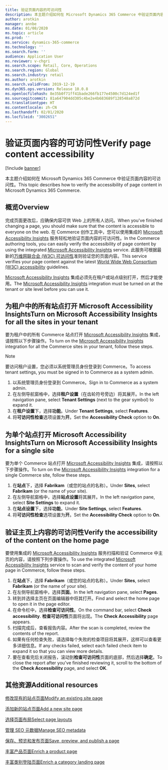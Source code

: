 ```yaml
---
title: 验证页面内容的可访问性
description: 本主题介绍如何在 Microsoft Dynamics 365 Commerce 中验证页面内容的可访问性。
author: arotkin
manager: annbe
ms.date: 01/08/2020
ms.topic: article
ms.prod: ''
ms.service: dynamics-365-commerce
ms.technology: ''
ms.search.form: ''
audience: Application User
ms.reviewer: v-chgri
ms.search.scope: Retail, Core, Operations
ms.search.region: Global
ms.search.industry: retail
ms.author: arotkin
ms.search.validFrom: 2019-12-19
ms.dyn365.ops.version: Release 10.0.8
ms.openlocfilehash: 8e35b0f71ff41bade266fb177e4500c7d124ed1f
ms.sourcegitcommit: 81a647904dd305c4be2e4b683689f128548a872d
ms.translationtype: HT
ms.contentlocale: zh-CN
ms.lasthandoff: 02/01/2020
ms.locfileid: "3002651"
---
```

# <a name="verify-page-content-accessibility"></a><span data-ttu-id="378e2-103">验证页面内容的可访问性</span><span class="sxs-lookup"><span data-stu-id="378e2-103">Verify page content accessibility</span></span>


[!include [banner](includes/banner.md)]

<span data-ttu-id="378e2-104">本主题介绍如何在 Microsoft Dynamics 365 Commerce 中验证页面内容的可访问性。</span><span class="sxs-lookup"><span data-stu-id="378e2-104">This topic describes how to verify the accessibility of page content in Microsoft Dynamics 365 Commerce.</span></span>

## <a name="overview"></a><span data-ttu-id="378e2-105">概览</span><span class="sxs-lookup"><span data-stu-id="378e2-105">Overview</span></span>

<span data-ttu-id="378e2-106">完成页面更改后，应确保内容可供 Web 上的所有人访问。</span><span class="sxs-lookup"><span data-stu-id="378e2-106">When you've finished changing a page, you should make sure that the content is accessible to everyone on the web.</span></span> <span data-ttu-id="378e2-107">在 Commerce 创作工具中，您可以使用集成的 [Microsoft Accessibility Insights](https://accessibilityinsights.io/) 服务轻松地验证页面内容的可访问性。</span><span class="sxs-lookup"><span data-stu-id="378e2-107">In the Commerce authoring tools, you can easily verify the accessibility of page content by using the integrated [Microsoft Accessibility Insights](https://accessibilityinsights.io/) service.</span></span> <span data-ttu-id="378e2-108">此服务可根据最新的[万维网联合会 (W3C) 可访问性](https://www.w3.org/standards/webdesign/accessibility)准则验证您的页面内容。</span><span class="sxs-lookup"><span data-stu-id="378e2-108">This service verifies your page content against the latest [World Wide Web Consortium (W3C) accessibility](https://www.w3.org/standards/webdesign/accessibility) guidelines.</span></span>

<span data-ttu-id="378e2-109">[Microsoft Accessibility Insights](https://accessibilityinsights.io/) 集成必须先在租户或站点级别打开，然后才能使用。</span><span class="sxs-lookup"><span data-stu-id="378e2-109">The [Microsoft Accessibility Insights](https://accessibilityinsights.io/) integration must be turned on at the tenant or site level before you can use it.</span></span>

## <a name="turn-on-microsoft-accessibility-insights-for-all-the-sites-in-your-tenant"></a><span data-ttu-id="378e2-110">为租户中的所有站点打开 Microsoft Accessibility Insights</span><span class="sxs-lookup"><span data-stu-id="378e2-110">Turn on Microsoft Accessibility Insights for all the sites in your tenant</span></span>

<span data-ttu-id="378e2-111">要为租户中的所有 Commerce 站点打开 [Microsoft Accessibility Insights](https://accessibilityinsights.io/) 集成，请按照以下步骤操作。</span><span class="sxs-lookup"><span data-stu-id="378e2-111">To turn on the [Microsoft Accessibility Insights](https://accessibilityinsights.io/) integration for all the Commerce sites in your tenant, follow these steps.</span></span>

> [!NOTE]
> <span data-ttu-id="378e2-112">要访问租户设置，您必须以系统管理员身份登录到 Commerce。</span><span class="sxs-lookup"><span data-stu-id="378e2-112">To access tenant settings, you must be signed in to Commerce as a system admin.</span></span>

1. <span data-ttu-id="378e2-113">以系统管理员身份登录到 Commerce。</span><span class="sxs-lookup"><span data-stu-id="378e2-113">Sign in to Commerce as a system admin.</span></span>
1. <span data-ttu-id="378e2-114">在左侧导航窗格中，选择**租户设置**（在齿轮符号旁边）将其展开。</span><span class="sxs-lookup"><span data-stu-id="378e2-114">In the left navigation pane, select **Tenant Settings** (next to the gear symbol) to expand it.</span></span>
1. <span data-ttu-id="378e2-115">在**租户设置**下，选择**功能**。</span><span class="sxs-lookup"><span data-stu-id="378e2-115">Under **Tenant Settings**, select **Features**.</span></span>
1. <span data-ttu-id="378e2-116">将**可访问性检查**选项设置为**开**。</span><span class="sxs-lookup"><span data-stu-id="378e2-116">Set the **Accessibility Check** option to **On**.</span></span>

## <a name="turn-on-microsoft-accessibility-insights-for-a-single-site"></a><span data-ttu-id="378e2-117">为单个站点打开 Microsoft Accessibility Insights</span><span class="sxs-lookup"><span data-stu-id="378e2-117">Turn on Microsoft Accessibility Insights for a single site</span></span>

<span data-ttu-id="378e2-118">要为单个 Commerce 站点打开 [Microsoft Accessibility Insights](https://accessibilityinsights.io/) 集成，请按照以下步骤操作。</span><span class="sxs-lookup"><span data-stu-id="378e2-118">To turn on the [Microsoft Accessibility Insights](https://accessibilityinsights.io/) integration for a single Commerce site, follow these steps.</span></span>

1. <span data-ttu-id="378e2-119">在**站点**下，选择 **Fabrikam**（或您的站点的名称）。</span><span class="sxs-lookup"><span data-stu-id="378e2-119">Under **Sites**, select **Fabrikam** (or the name of your site).</span></span>
1. <span data-ttu-id="378e2-120">在左侧导航窗格中，选择**站点设置**将其展开。</span><span class="sxs-lookup"><span data-stu-id="378e2-120">In the left navigation pane, select **Site Settings** to expand it.</span></span>
1. <span data-ttu-id="378e2-121">在**站点设置**下，选择**功能**。</span><span class="sxs-lookup"><span data-stu-id="378e2-121">Under **Site Settings**, select **Features**.</span></span>
1. <span data-ttu-id="378e2-122">将**可访问性检查**选项设置为**开**。</span><span class="sxs-lookup"><span data-stu-id="378e2-122">Set the **Accessibility Check** option to **On**.</span></span>

## <a name="verify-the-accessibility-of-the-content-on-the-home-page"></a><span data-ttu-id="378e2-123">验证主页上内容的可访问性</span><span class="sxs-lookup"><span data-stu-id="378e2-123">Verify the accessibility of the content on the home page</span></span>

<span data-ttu-id="378e2-124">要使用集成的 [Microsoft Accessibility Insights](https://accessibilityinsights.io/) 服务扫描和验证 Commerce 中主页的内容，请按照下列步骤操作。</span><span class="sxs-lookup"><span data-stu-id="378e2-124">To use the integrated [Microsoft Accessibility Insights](https://accessibilityinsights.io/) service to scan and verify the content of your home page in Commerce, follow these steps.</span></span>

1. <span data-ttu-id="378e2-125">在**站点**下，选择 **Fabrikam**（或您的站点的名称）。</span><span class="sxs-lookup"><span data-stu-id="378e2-125">Under **Sites**, select **Fabrikam** (or the name of your site).</span></span>
1. <span data-ttu-id="378e2-126">在左侧导航窗格中，选择**页面**。</span><span class="sxs-lookup"><span data-stu-id="378e2-126">In the left navigation pane, select **Pages**.</span></span>
1. <span data-ttu-id="378e2-127">转到并选择主页在页面编辑器中将其打开。</span><span class="sxs-lookup"><span data-stu-id="378e2-127">Find and select the home page to open it in the page editor.</span></span>
1. <span data-ttu-id="378e2-128">在命令栏中，选择**检查可访问性**。</span><span class="sxs-lookup"><span data-stu-id="378e2-128">On the command bar, select **Check accessibility**.</span></span> <span data-ttu-id="378e2-129">**检查可访问性**页面将出现。</span><span class="sxs-lookup"><span data-stu-id="378e2-129">The **Check Accessibility** page appears.</span></span>
1. <span data-ttu-id="378e2-130">扫描完成后，查看报告内容。</span><span class="sxs-lookup"><span data-stu-id="378e2-130">After the scan is completed, review the contents of the report.</span></span>
1. <span data-ttu-id="378e2-131">如果有任何检查失败，请选择每个失败的检查项目将其展开，这样可以查看更多详细信息。</span><span class="sxs-lookup"><span data-stu-id="378e2-131">If any checks failed, select each failed check item to expand it so that you can view more details.</span></span>
1. <span data-ttu-id="378e2-132">要在查看完后关闭报告，滚动到**检查可访问性**页面的底部，然后选择**确定**。</span><span class="sxs-lookup"><span data-stu-id="378e2-132">To close the report after you've finished reviewing it, scroll to the bottom of the **Check Accessibility** page, and select **OK**.</span></span>

## <a name="additional-resources"></a><span data-ttu-id="378e2-133">其他资源</span><span class="sxs-lookup"><span data-stu-id="378e2-133">Additional resources</span></span>

[<span data-ttu-id="378e2-134">修改现有的站点页面</span><span class="sxs-lookup"><span data-stu-id="378e2-134">Modify an existing site page</span></span>](modify-existing-page.md)

[<span data-ttu-id="378e2-135">添加新的站点页面</span><span class="sxs-lookup"><span data-stu-id="378e2-135">Add a new site page</span></span>](add-new-page.md)

[<span data-ttu-id="378e2-136">选择页面布局</span><span class="sxs-lookup"><span data-stu-id="378e2-136">Select page layouts</span></span>](select-page-layouts.md)

[<span data-ttu-id="378e2-137">管理 SEO 元数据</span><span class="sxs-lookup"><span data-stu-id="378e2-137">Manage SEO metadata</span></span>](manage-seo-metadata.md)

[<span data-ttu-id="378e2-138">保存、预览和发布页面</span><span class="sxs-lookup"><span data-stu-id="378e2-138">Save, preview, and publish a page</span></span>](save-preview-publish-page.md)

[<span data-ttu-id="378e2-139">丰富产品页面</span><span class="sxs-lookup"><span data-stu-id="378e2-139">Enrich a product page</span></span>](enrich-product-page.md)

[<span data-ttu-id="378e2-140">丰富类别登陆页面</span><span class="sxs-lookup"><span data-stu-id="378e2-140">Enrich a category landing page</span></span>](enrich-category-page.md)
